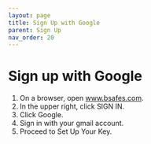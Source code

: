 ```yaml
---
layout: page
title: Sign Up with Google  
parent: Sign Up 
nav_order: 20 
---
```


# Sign up with Google

1. On a browser, open www.bsafes.com.
2. In the upper right, click SIGN IN.
3. Click Google.
4. Sign in with your gmail account.
5. Proceed to Set Up Your Key.

